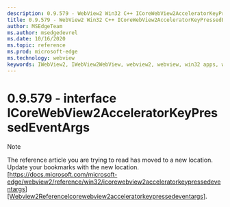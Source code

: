 ```yaml
---
description: 0.9.579 - WebView2 Win32 C++ ICoreWebView2AcceleratorKeyPressedEventArgs
title: 0.9.579 - WebView2 Win32 C++ ICoreWebView2AcceleratorKeyPressedEventArgs
author: MSEdgeTeam
ms.author: msedgedevrel
ms.date: 10/16/2020
ms.topic: reference
ms.prod: microsoft-edge
ms.technology: webview
keywords: IWebView2, IWebView2WebView, webview2, webview, win32 apps, win32, edge, ICoreWebView2, ICoreWebView2Controller, browser control, edge html, ICoreWebView2AcceleratorKeyPressedEventArgs
---
```


# 0.9.579 - interface ICoreWebView2AcceleratorKeyPressedEventArgs 

> [!NOTE]
> The reference article you are trying to read has moved to a new location.  
> Update your bookmarks with the new location.  
> [https://docs.microsoft.com/microsoft-edge/webview2/reference/win32/icorewebview2acceleratorkeypressedeventargs][Webview2ReferenceIcorewebview2acceleratorkeypressedeventargs].  

[Webview2ReferenceIcorewebview2acceleratorkeypressedeventargs]: /microsoft-edge/webview2/reference/win32/icorewebview2acceleratorkeypressedeventargs "interface ICoreWebView2AcceleratorKeyPressedEventArgs | Microsoft Docs"
